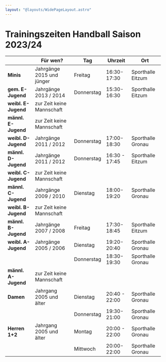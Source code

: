 ```yaml
---
layout: "@layouts/WidePageLayout.astro"
---
```


# Trainingszeiten Handball Saison 2023/24

|                     | Für wen?                  | Tag        | Uhrzeit       | Ort               |
| ------------------- | ------------------------- | ---------- | ------------- | ----------------- |
| **Minis**           | Jahrgänge 2015 und jünger | Freitag    | 16:30- 17:30  | Sporthalle Eitzum |
| **gem. E-Jugend**   | Jahrgänge 2013 / 2014     | Donnerstag | 15:30- 16:30  | Sporthalle Eitzum |
| **weibl. E-Jugend** | zur Zeit keine Mannschaft |            |               |                   |
| **männl. E-Jugend** | zur Zeit keine Mannschaft |            |               |                   |
| **weibl. D-Jugend** | Jahrgänge 2011 / 2012     | Donnerstag | 17:00- 18:30  | Sporthalle Gronau |
| **männl. D-Jugend** | Jahrgänge 2011 / 2012     | Donnerstag | 16:30 - 17:45 | Sporthalle Eitzum |
| **weibl. C-Jugend** | zur Zeit keine Mannschaft |            |               |                   |
| **männl. C-Jugend** | Jahrgänge 2009 / 2010     | Dienstag   | 18:00- 19:20  | Sporthalle Gronau |
| **weibl. B-Jugend** | zur Zeit keine Mannschaft |            |               |                   |
| **männl. B-Jugend** | Jahrgänge 2007 / 2008     | Freitag    | 17:30- 18:45  | Sporthalle Eitzum |
| **weibl. A-Jugend** | Jahrgänge 2005 / 2006     | Dienstag   | 19:20- 20:40  | Sporthalle Gronau |
|                     |                           | Donnerstag | 18:30- 19:30  | Sporthalle Gronau |
| **männl. A-Jugend** | zur Zeit keine Mannschaft |            |               |                   |
| **Damen**           | Jahrgang 2005 und älter   | Dienstag   | 20:40 - 22:00 | Sporthalle Gronau |
|                     |                           | Donnerstag | 19:30- 21:00  | Sporthalle Gronau |
| **Herren 1+2**      | Jahrgang 2005 und älter   | Montag     | 20:00 - 22:00 | Sporthalle Gronau |
|                     |                           | Mittwoch   | 20:00- 22:00  | Sporthalle Gronau |
